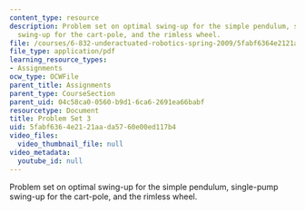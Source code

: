 ```yaml
---
content_type: resource
description: Problem set on optimal swing-up for the simple pendulum, single-pump
  swing-up for the cart-pole, and the rimless wheel.
file: /courses/6-832-underactuated-robotics-spring-2009/5fabf6364e2121aada5760e00ed117b4_MIT6_832s09_pset03.pdf
file_type: application/pdf
learning_resource_types:
- Assignments
ocw_type: OCWFile
parent_title: Assignments
parent_type: CourseSection
parent_uid: 04c58ca0-0560-b9d1-6ca6-2691ea66babf
resourcetype: Document
title: Problem Set 3
uid: 5fabf636-4e21-21aa-da57-60e00ed117b4
video_files:
  video_thumbnail_file: null
video_metadata:
  youtube_id: null
---
```

Problem set on optimal swing-up for the simple pendulum, single-pump swing-up for the cart-pole, and the rimless wheel.